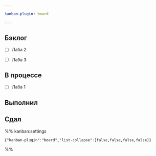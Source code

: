 ```yaml
---

kanban-plugin: board

---
```


## Бэклог

- [ ] Лаба 2
- [ ] Лаба 3


## В процессе

- [ ] Лаба 1


## Выполнил



## Сдал





%% kanban:settings
```
{"kanban-plugin":"board","list-collapse":[false,false,false,false]}
```
%%